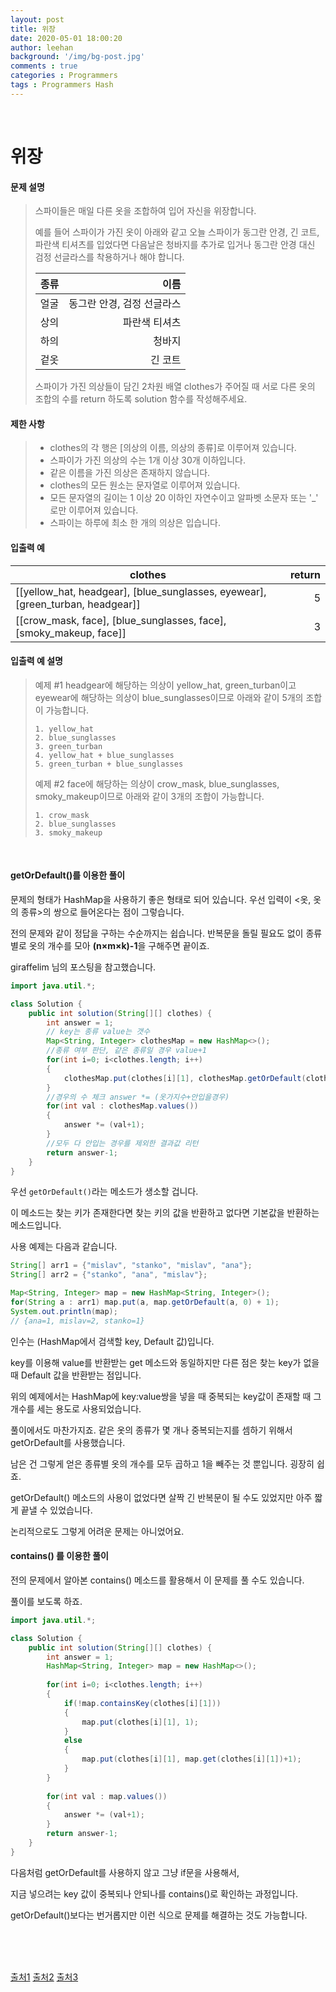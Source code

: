 ```yaml
---
layout: post
title: 위장
date: 2020-05-01 18:00:20
author: leehan
background: '/img/bg-post.jpg'
comments : true
categories : Programmers
tags : Programmers Hash
---
```




<br/>

# 위장

#### 문제 설명

> 스파이들은 매일 다른 옷을 조합하여 입어 자신을 위장합니다.
>
> 예를 들어 스파이가 가진 옷이 아래와 같고 오늘 스파이가 동그란 안경, 긴 코트, 파란색 티셔츠를 입었다면 다음날은 청바지를 추가로 입거나 동그란 안경 대신 검정 선글라스를 착용하거나 해야 합니다.
>
> | 종류 |                       이름 |
> | ---- | -------------------------: |
> | 얼굴 | 동그란 안경, 검정 선글라스 |
> | 상의 |              파란색 티셔츠 |
> | 하의 |                     청바지 |
> | 겉옷 |                    긴 코트 |
>
> 스파이가 가진 의상들이 담긴 2차원 배열 clothes가 주어질 때 서로 다른 옷의 조합의 수를 return 하도록 solution 함수를 작성해주세요.

#### 제한 사항

> - clothes의 각 행은 [의상의 이름, 의상의 종류]로 이루어져 있습니다.
> - 스파이가 가진 의상의 수는 1개 이상 30개 이하입니다.
> - 같은 이름을 가진 의상은 존재하지 않습니다.
> - clothes의 모든 원소는 문자열로 이루어져 있습니다.
> - 모든 문자열의 길이는 1 이상 20 이하인 자연수이고 알파벳 소문자 또는 '_' 로만 이루어져 있습니다.
> - 스파이는 하루에 최소 한 개의 의상은 입습니다.

#### 입출력 예

| clothes                                                      | return |
| ------------------------------------------------------------ | -----: |
| [[yellow_hat, headgear], [blue_sunglasses, eyewear], [green_turban, headgear]] |      5 |
| [[crow_mask, face], [blue_sunglasses, face], [smoky_makeup, face]] |      3 |

#### 입출력 예 설명

> 예제 #1
> headgear에 해당하는 의상이 yellow_hat, green_turban이고 eyewear에 해당하는 의상이 blue_sunglasses이므로 아래와 같이 5개의 조합이 가능합니다.
>
> ```
> 1. yellow_hat
> 2. blue_sunglasses
> 3. green_turban
> 4. yellow_hat + blue_sunglasses
> 5. green_turban + blue_sunglasses
> ```
>
> 예제 #2
> face에 해당하는 의상이 crow_mask, blue_sunglasses, smoky_makeup이므로 아래와 같이 3개의 조합이 가능합니다.
>
> ```
> 1. crow_mask
> 2. blue_sunglasses
> 3. smoky_makeup
> ```

<br/>

#### getOrDefault()를 이용한 풀이

문제의 형태가 HashMap을 사용하기 좋은 형태로 되어 있습니다. 우선 입력이 <옷, 옷의 종류>의 쌍으로 들어온다는 점이 그렇습니다.

전의 문제와 같이 정답을 구하는 수순까지는 쉽습니다. 반복문을 돌릴 필요도 없이 종류별로 옷의 개수를 모아 **(n×m×k)-1**을 구해주면 끝이죠.

giraffelim 님의 포스팅을 참고했습니다.

```java
import java.util.*;

class Solution {
    public int solution(String[][] clothes) {
        int answer = 1;
        // key는 종류 value는 갯수
        Map<String, Integer> clothesMap = new HashMap<>();
        //종류 여부 판단, 같은 종류일 경우 value+1
        for(int i=0; i<clothes.length; i++)
        {
            clothesMap.put(clothes[i][1], clothesMap.getOrDefault(clothes[i][1], 0)+1);
        }
        //경우의 수 체크 answer *= (옷가지수+안입을경우)
        for(int val : clothesMap.values())
        {
            answer *= (val+1);
        }
        //모두 다 안입는 경우를 제외한 결과값 리턴
        return answer-1;
    }
}
```

우선 `getOrDefault()`라는 메소드가 생소할 겁니다.

이 메소드는 찾는 키가 존재한다면 찾는 키의 값을 반환하고 없다면 기본값을 반환하는 메소드입니다.

사용 예제는 다음과 같습니다.

```java
String[] arr1 = {"mislav", "stanko", "mislav", "ana"};
String[] arr2 = {"stanko", "ana", "mislav"};

Map<String, Integer> map = new HashMap<String, Integer>();
for(String a : arr1) map.put(a, map.getOrDefault(a, 0) + 1);
System.out.println(map);
// {ana=1, mislav=2, stanko=1}
```

인수는 (HashMap에서 검색할 key, Default 값)입니다.

key를 이용해 value를 반환받는 get 메소드와 동일하지만 다른 점은 찾는 key가 없을 때 Default 값을 반환받는 점입니다.

위의 예제에서는 HashMap에 key:value쌍을 넣을 때 중복되는 key값이 존재할 때 그 개수를 세는 용도로 사용되었습니다.

풀이에서도 마찬가지죠. 같은 옷의 종류가 몇 개나 중복되는지를 셈하기 위해서 getOrDefault를 사용했습니다.

남은 건 그렇게 얻은 종류별 옷의 개수를 모두 곱하고 1을 빼주는 것 뿐입니다. 굉장히 쉽죠.

getOrDefault()  메소드의 사용이 없었다면 살짝 긴 반복문이 될 수도 있었지만 아주 짧게 끝낼 수 있었습니다.

논리적으로도 그렇게 어려운 문제는 아니었어요.

#### contains() 를 이용한 풀이

전의 문제에서 알아본 contains() 메소드를 활용해서 이 문제를 풀 수도 있습니다.

풀이를 보도록 하죠.

```java
import java.util.*;

class Solution {
    public int solution(String[][] clothes) {
        int answer = 1;
        HashMap<String, Integer> map = new HashMap<>();
        
        for(int i=0; i<clothes.length; i++)
        {
            if(!map.containsKey(clothes[i][1]))
            {
                map.put(clothes[i][1], 1);
            }
            else
            {
                map.put(clothes[i][1], map.get(clothes[i][1])+1);
            }
        }
        
        for(int val : map.values())
        {
            answer *= (val+1);
        }
        return answer-1;
    }
}
```

다음처럼 getOrDefault를 사용하지 않고 그냥 if문을 사용해서,

지금 넣으려는 key 값이 중복되나 안되나를  contains()로 확인하는 과정입니다.

getOrDefault()보다는 번거롭지만 이런 식으로 문제를 해결하는 것도 가능합니다.

<br/>

<br/>

<br/>

[출처1]([https://dreamhollic.tistory.com/entry/Programmers-Hash-22-%EC%9C%84%EC%9E%A5-JAVA](https://dreamhollic.tistory.com/entry/Programmers-Hash-22-위장-JAVA)) [출처2]([https://velog.io/@giraffelim/%ED%94%84%EB%A1%9C%EA%B7%B8%EB%9E%98%EB%A8%B8%EC%8A%A4-%EC%9C%84%EC%9E%A5](https://velog.io/@giraffelim/프로그래머스-위장)) [출처3](https://blog.naver.com/PostView.nhn?blogId=yongyos&logNo=221478536324) 